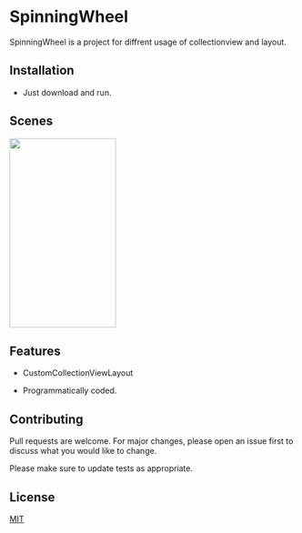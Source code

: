 # SpinningWheel

SpinningWheel is a project for diffrent usage of collectionview and layout.

## Installation

- Just download and run.

## Scenes

<img src="https://media.giphy.com/media/cLqcU9YFUlmYk6Om4f/giphy.gif" width="187" height="333" />

## Features
- CustomCollectionViewLayout

- Programmatically coded.

## Contributing
Pull requests are welcome. For major changes, please open an issue first to discuss what you would like to change.

Please make sure to update tests as appropriate.

## License
[MIT](https://choosealicense.com/licenses/mit/)
